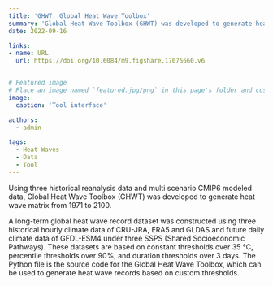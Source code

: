 ```yaml
---
title: 'GHWT: Global Heat Wave Toolbox'
summary: 'Global Heat Wave Toolbox (GHWT) was developed to generate heat wave matrix from 1971 to 2100.'
date: 2022-09-16

links:
- name: URL
  url: https://doi.org/10.6084/m9.figshare.17075660.v6


# Featured image
# Place an image named `featured.jpg/png` in this page's folder and customize its options here.
image:
  caption: 'Tool interface'

authors:
  - admin

tags:
  - Heat Waves
  - Data
  - Tool
---
```


Using three historical reanalysis data and multi scenario CMIP6 modeled data, Global Heat Wave Toolbox (GHWT) was developed to generate heat wave matrix from 1971 to 2100.

A long-term global heat wave record dataset was constructed using three historical hourly climate data of CRU-JRA, ERA5 and GLDAS and future daily climate data of GFDL-ESM4 under three SSPS (Shared Socioeconomic Pathways). These datasets are based on constant thresholds over 35 °C, percentile thresholds over 90%, and duration thresholds over 3 days. The Python file is the source code for the Global Heat Wave Toolbox, which can be used to generate heat wave records based on custom thresholds.